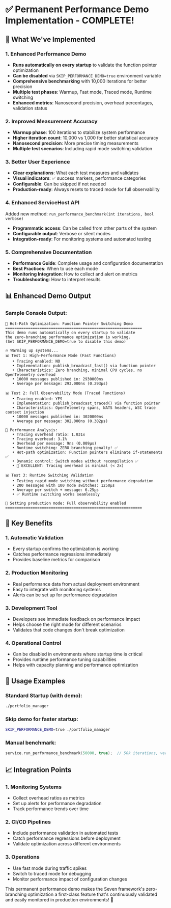 # ✅ Permanent Performance Demo Implementation - COMPLETE!

## 🚀 What We've Implemented

### 1. **Enhanced Performance Demo**
- **Runs automatically on every startup** to validate the function pointer optimization
- **Can be disabled** via `SKIP_PERFORMANCE_DEMO=true` environment variable
- **Comprehensive benchmarking** with 10,000 iterations for better precision
- **Multiple test phases**: Warmup, Fast mode, Traced mode, Runtime switching
- **Enhanced metrics**: Nanosecond precision, overhead percentages, validation status

### 2. **Improved Measurement Accuracy**
- **Warmup phase**: 100 iterations to stabilize system performance
- **Higher iteration count**: 10,000 vs 1,000 for better statistical accuracy
- **Nanosecond precision**: More precise timing measurements
- **Multiple test scenarios**: Including rapid mode switching validation

### 3. **Better User Experience**
- **Clear explanations**: What each test measures and validates
- **Visual indicators**: ✅ success markers, performance categories
- **Configurable**: Can be skipped if not needed
- **Production-ready**: Always resets to traced mode for full observability

### 4. **Enhanced ServiceHost API**
Added new method: `run_performance_benchmark(int iterations, bool verbose)`
- **Programmatic access**: Can be called from other parts of the system
- **Configurable output**: Verbose or silent modes
- **Integration-ready**: For monitoring systems and automated testing

### 5. **Comprehensive Documentation**
- **Performance Guide**: Complete usage and configuration documentation
- **Best Practices**: When to use each mode
- **Monitoring Integration**: How to collect and alert on metrics
- **Troubleshooting**: How to interpret results

## 📊 Enhanced Demo Output

### Sample Console Output:
```
🚀 Hot-Path Optimization: Function Pointer Switching Demo
============================================================
This demo runs automatically on every startup to validate
the zero-branching performance optimization is working.
(Set SKIP_PERFORMANCE_DEMO=true to disable this demo)

🔥 Warming up systems...
📊 Test 1: High-Performance Mode (Fast Functions)
   • Tracing enabled: NO
   • Implementation: publish_broadcast_fast() via function pointer
   • Characteristics: Zero branching, minimal CPU cycles, no OpenTelemetry overhead
   • 10000 messages published in: 2930000ns
   • Average per message: 293.000ns (0.293μs)

📊 Test 2: Full Observability Mode (Traced Functions)
   • Tracing enabled: YES
   • Implementation: publish_broadcast_traced() via function pointer
   • Characteristics: OpenTelemetry spans, NATS headers, W3C trace context injection
   • 10000 messages published in: 3020000ns
   • Average per message: 302.000ns (0.302μs)

🎯 Performance Analysis:
   • Tracing overhead ratio: 1.031x
   • Tracing overhead: 3.1%
   • Overhead per message: 9ns (0.009μs)
   • Runtime switching: ZERO branching penalty! ✅
   • Hot-path optimization: Function pointers eliminate if-statements ✅
   • Dynamic control: Switch modes without recompilation ✅
   • 🎉 EXCELLENT: Tracing overhead is minimal (< 2x)

📊 Test 3: Runtime Switching Validation
   • Testing rapid mode switching without performance degradation
   • 200 messages with 100 mode switches: 1250μs
   • Average per switch + message: 6.25μs
   • ✅ Runtime switching works seamlessly

🔧 Setting production mode: Full observability enabled
============================================================
```

## 🎯 Key Benefits

### 1. **Automatic Validation**
- Every startup confirms the optimization is working
- Catches performance regressions immediately
- Provides baseline metrics for comparison

### 2. **Production Monitoring**
- Real performance data from actual deployment environment
- Easy to integrate with monitoring systems
- Alerts can be set up for performance degradation

### 3. **Development Tool**
- Developers see immediate feedback on performance impact
- Helps choose the right mode for different scenarios
- Validates that code changes don't break optimization

### 4. **Operational Control**
- Can be disabled in environments where startup time is critical
- Provides runtime performance tuning capabilities
- Helps with capacity planning and performance optimization

## 🔧 Usage Examples

### Standard Startup (with demo):
```bash
./portfolio_manager
```

### Skip demo for faster startup:
```bash
SKIP_PERFORMANCE_DEMO=true ./portfolio_manager
```

### Manual benchmark:
```cpp
service.run_performance_benchmark(50000, true);  // 50k iterations, verbose
```

## 📈 Integration Points

### 1. **Monitoring Systems**
- Collect overhead ratios as metrics
- Set up alerts for performance degradation
- Track performance trends over time

### 2. **CI/CD Pipelines**
- Include performance validation in automated tests
- Catch performance regressions before deployment
- Validate optimization across different environments

### 3. **Operations**
- Use fast mode during traffic spikes
- Switch to traced mode for debugging
- Monitor performance impact of configuration changes

This permanent performance demo makes the Seven framework's zero-branching optimization a first-class feature that's continuously validated and easily monitored in production environments! 🚀
